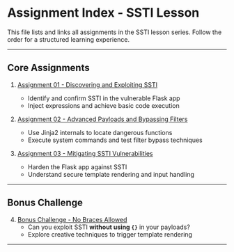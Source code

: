 # Assignment Index - SSTI Lesson

This file lists and links all assignments in the SSTI lesson series. Follow the order for a structured learning experience.

---

## Core Assignments

1. [Assignment 01 - Discovering and Exploiting SSTI](assignment_01.md)
   - Identify and confirm SSTI in the vulnerable Flask app
   - Inject expressions and achieve basic code execution

2. [Assignment 02 - Advanced Payloads and Bypassing Filters](assignment_02.md)
   - Use Jinja2 internals to locate dangerous functions
   - Execute system commands and test filter bypass techniques

3. [Assignment 03 - Mitigating SSTI Vulnerabilities](assignment_03.md)
   - Harden the Flask app against SSTI
   - Understand secure template rendering and input handling

---

## Bonus Challenge

4. [Bonus Challenge - No Braces Allowed](assignment_bonus.md)
   - Can you exploit SSTI **without using `{}`** in your payloads?
   - Explore creative techniques to trigger template rendering

---
